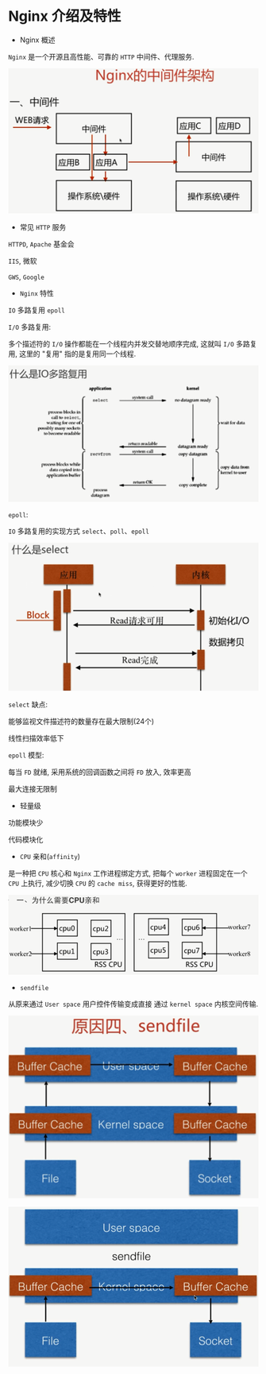 # Nginx 介绍及特性

- Nginx 概述

`Nginx` 是一个开源且高性能、可靠的 `HTTP` 中间件、代理服务.

![](./media/nginx-middleware.png)

- 常见 `HTTP` 服务

`HTTPD`, `Apache` 基金会

`IIS`, 微软

`GWS`, `Google`

- `Nginx` 特性

`IO` 多路复用 `epoll`

`I/O` 多路复用:

多个描述符的 `I/O` 操作都能在一个线程内并发交替地顺序完成, 这就叫 `I/O` 多路复用, 这里的 "复用" 指的是复用同一个线程.

![](./media/io.png)

`epoll`:

`IO` 多路复用的实现方式 `select`、`poll`、`epoll`

![](./media/select.png)

`select` 缺点:

能够监视文件描述符的数量存在最大限制(24个)

线性扫描效率低下

`epoll` 模型:

每当 `FD` 就绪, 采用系统的回调函数之间将 `FD` 放入, 效率更高

最大连接无限制

- 轻量级

功能模块少

代码模块化

- `CPU` 亲和(`affinity`)

是一种把 `CPU` 核心和 `Nginx` 工作进程绑定方式, 把每个 `worker` 进程固定在一个 `CPU` 上执行, 减少切换 `CPU` 的 `cache miss`, 获得更好的性能.

![](./media/cpu.png)

- `sendfile`

从原来通过 `User space` 用户控件传输变成直接 通过 `kernel space` 内核空间传输.

![](./media/sendfile.png)

![](./media/sendfile2.png)